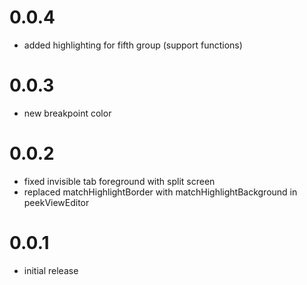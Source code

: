 # 0.0.4

- added highlighting for fifth group (support functions)

# 0.0.3

- new breakpoint color

# 0.0.2

- fixed invisible tab foreground with split screen
- replaced matchHighlightBorder with matchHighlightBackground in peekViewEditor

# 0.0.1

- initial release
